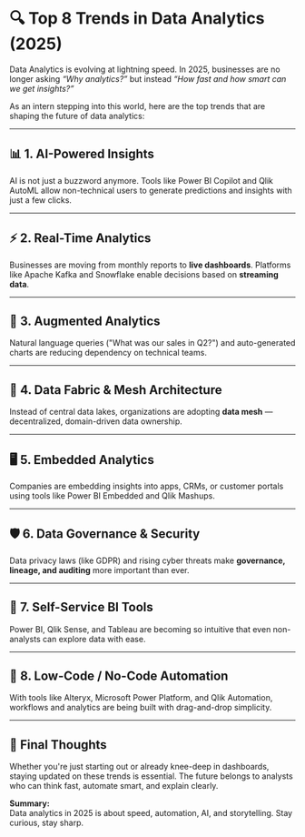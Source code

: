 # 🔍 Top 8 Trends in Data Analytics (2025)

Data Analytics is evolving at lightning speed. In 2025, businesses are no longer asking *“Why analytics?”* but instead *“How fast and how smart can we get insights?”*

As an intern stepping into this world, here are the top trends that are shaping the future of data analytics:

---

## 📊 1. AI-Powered Insights
AI is not just a buzzword anymore. Tools like Power BI Copilot and Qlik AutoML allow non-technical users to generate predictions and insights with just a few clicks.

---

## ⚡ 2. Real-Time Analytics
Businesses are moving from monthly reports to **live dashboards**. Platforms like Apache Kafka and Snowflake enable decisions based on **streaming data**.

---

## 🧠 3. Augmented Analytics
Natural language queries ("What was our sales in Q2?") and auto-generated charts are reducing dependency on technical teams.

---

## 📁 4. Data Fabric & Mesh Architecture
Instead of central data lakes, organizations are adopting **data mesh** — decentralized, domain-driven data ownership.

---

## 🖥️ 5. Embedded Analytics
Companies are embedding insights into apps, CRMs, or customer portals using tools like Power BI Embedded and Qlik Mashups.

---

## 🛡️ 6. Data Governance & Security
Data privacy laws (like GDPR) and rising cyber threats make **governance, lineage, and auditing** more important than ever.

---

## 🧩 7. Self-Service BI Tools
Power BI, Qlik Sense, and Tableau are becoming so intuitive that even non-analysts can explore data with ease.

---

## 🔧 8. Low-Code / No-Code Automation
With tools like Alteryx, Microsoft Power Platform, and Qlik Automation, workflows and analytics are being built with drag-and-drop simplicity.

---

## 🧠 Final Thoughts
Whether you're just starting out or already knee-deep in dashboards, staying updated on these trends is essential. The future belongs to analysts who can think fast, automate smart, and explain clearly.

**Summary:**  
Data analytics in 2025 is about speed, automation, AI, and storytelling. Stay curious, stay sharp.

